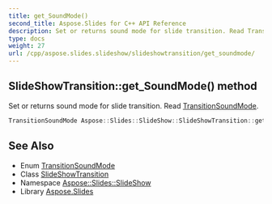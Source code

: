 ```yaml
---
title: get_SoundMode()
second_title: Aspose.Slides for C++ API Reference
description: Set or returns sound mode for slide transition. Read TransitionSoundMode.
type: docs
weight: 27
url: /cpp/aspose.slides.slideshow/slideshowtransition/get_soundmode/
---
```

## SlideShowTransition::get_SoundMode() method


Set or returns sound mode for slide transition. Read [TransitionSoundMode](../../transitionsoundmode/).

```cpp
TransitionSoundMode Aspose::Slides::SlideShow::SlideShowTransition::get_SoundMode() override
```

## See Also

* Enum [TransitionSoundMode](../transitionsoundmode/)
* Class [SlideShowTransition](./)
* Namespace [Aspose::Slides::SlideShow](../)
* Library [Aspose.Slides](../../)